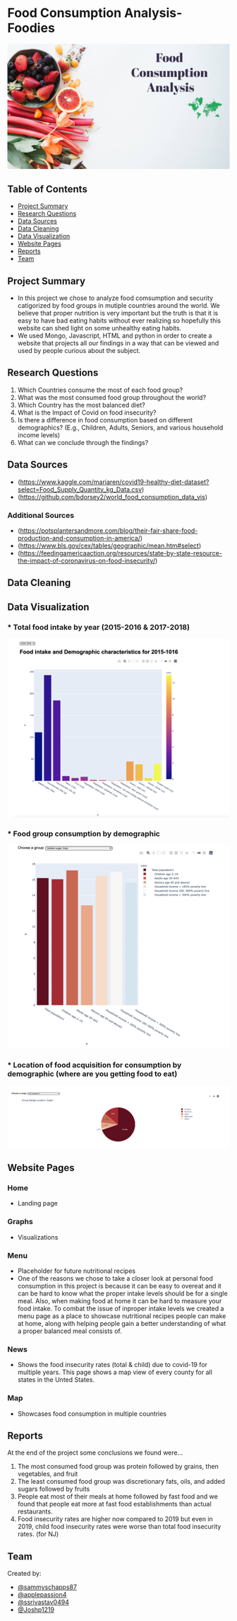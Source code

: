 # Food Consumption Analysis- Foodies 
![Food Home Page](/static/home_page.jpg)

## Table of Contents
* [Project Summary](#project-summary)
* [Research Questions](#research-questions)
* [Data Sources](#data-sources)
* [Data Cleaning](#data-cleaning)
* [Data Visualization](#data-visualization)
* [Website Pages](#website-pages)
* [Reports](#reports)
* [Team](#team)

## Project Summary

* In this project we chose to analyze food comsumption and security catigorized by food groups in mutiple countries around the world. We believe that proper nutrition is very important but the truth is that it is easy to have bad eating habits without ever realizing so hopefully this website can shed light on some unhealthy eating habits.
* We used Mongo, Javascript, HTML and python in order to create a website that projects all our findings in a way that can be viewed and used by people curious about the subject.

## Research Questions

1. Which Countries consume the most of each food group?
2. What was the most consumed food group throughout the world?
3. Which Country has the most balanced diet?
4. What is the Impact of Covid on food insecurity? 
5. Is there a difference in food consumption based on different demographics? (E.g., Children, Adults, Seniors, and various household income levels)
6. What can we conclude through the findings?

## Data Sources

* (https://www.kaggle.com/mariaren/covid19-healthy-diet-dataset?select=Food_Supply_Quantity_kg_Data.csv)
* (https://github.com/bdorsey2/world_food_consumption_data_vis)

### Additional Sources 
* (https://potsplantersandmore.com/blog/their-fair-share-food-production-and-consumption-in-america/)
* (https://www.bls.gov/cex/tables/geographic/mean.htm#select)
* (https://feedingamericaaction.org/resources/state-by-state-resource-the-impact-of-coronavirus-on-food-insecurity/)

## Data Cleaning


## Data Visualization
### * Total food intake by year (2015-2016 & 2017-2018)
![Image](static/data_viz_5.jpg)
### * Food group consumption by demographic
![Image](static/data_viz_2.png)
### * Location of food acquisition for consumption by demographic (where are you getting food to eat)
![Image](static/data_viz_4.png)


## Website Pages
### Home
 * Landing page
### Graphs
 * Visualizations
### Menu
 * Placeholder for future nutritional recipes
 * One of the reasons we chose to take a closer look at personal food consumption in this project is because it can be easy to overeat and it can be hard to know what the proper intake levels should be for a single meal. Also, when making food at home it can be hard to measure your food intake. To combat the issue of inproper intake levels we created a menu page as a place to showcase nutritional recipes people can make at home, along with helping people gain a better understanding of what a proper balanced meal consists of. 
### News
 * Shows the food insecurity rates (total & child) due to covid-19 for multiple years. This page shows a map view of every county for all states in the Unted States.
### Map
 * Showcases food consumption in multiple countries

## Reports
At the end of the project some conclusions we found were...
1. The most consumed food group was protein followed by grains, then vegetables, and fruit
2. The least consumed food group was discretionary fats, oils, and added sugars followed by fruits
3. People eat most of their meals at home followed by fast food and we found that people eat more at fast food establishments than actual restaurants.
4. Food insecurity rates are higher now compared to 2019 but even in 2019, child food insecurity rates were worse than total food insecurity rates. (for NJ)

## Team 
Created by:
* [@sammyschapps87](http://github.com/sammyschapps87)
* [@applepassion4](http://github.com/applepassion4)
* [@ssrivastav0494](http://github.com/ssrivaatav0494)
* [@Joshp1219](http://github.com/Joshp1219)
